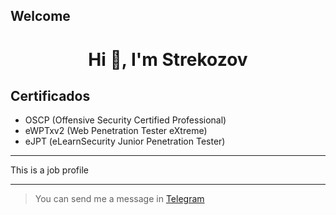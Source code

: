## Welcome

<div align="center">
  <h1>Hi 🤚, I'm Strekozov</h1>
</div>

## Certificados

- OSCP (Offensive Security Certified Professional)
- eWPTxv2 (Web Penetration Tester eXtreme)
- eJPT (eLearnSecurity Junior Penetration Tester)

---

<p>This is a job profile</p>

---

> You can send me a message in [Telegram](https://t.me/Strekozov)
